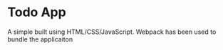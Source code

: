 # Todo App

A simple built using HTML/CSS/JavaScript. Webpack has been used to bundle the applicaiton
